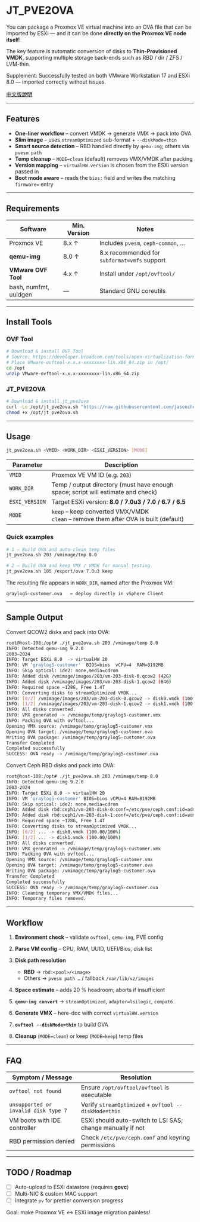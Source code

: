 # JT_PVE2OVA

You can package a Proxmox VE virtual machine into an OVA file that can be imported by ESXi — and it can be done **directly on the Proxmox VE node itself**!

The key feature is automatic conversion of disks to **Thin-Provisioned VMDK**, supporting multiple storage back-ends such as RBD / dir / ZFS / LVM-thin.

Supplement: Successfully tested on both VMware Workstation 17 and ESXi 8.0 — imported correctly without issues.

[中文版說明](https://github.com/jasoncheng7115/it-scripts/blob/master/jt_pve2ova/README_zh-TW.md)

---

## Features

- **One-liner workflow** – convert VMDK → generate VMX → pack into OVA  
- **Slim image** – uses `streamOptimized` sub-format + `--diskMode=thin`  
- **Smart source detection** – RBD handled directly by `qemu-img`; others via `pvesm path`  
- **Temp cleanup** – `MODE=clean` (default) removes VMX/VMDK after packing  
- **Version mapping** – `virtualHW.version` is chosen from the ESXi version passed in  
- **Boot mode aware** – reads the `bios:` field and writes the matching `firmware=` entry  

---

## Requirements

| Software               | Min. Version | Notes                                             |
|------------------------|--------------|---------------------------------------------------|
| Proxmox VE             | 8.x ↑        | Includes `pvesm`, `ceph-common`, …                |
| **qemu-img**           | 8.0 ↑        | 8.x recommended for `subformat=vmfs` support      |
| **VMware OVF Tool**    | 4.x ↑        | Install under `/opt/ovftool/`                     |
| bash, numfmt, uuidgen  | —            | Standard GNU coreutils                            |

---

## Install Tools

### OVF Tool

```bash
# Download & install OVF Tool
# Source: https://developer.broadcom.com/tools/open-virtualization-format-ovf-tool/latest
# Place VMware-ovftool-x.x.x-xxxxxxxx-lin.x86_64.zip in /opt/
cd /opt
unzip VMware-ovftool-x.x.x-xxxxxxxx-lin.x86_64.zip
````

### JT\_PVE2OVA

```bash
# Download & install jt_pve2ova
curl -Lo /opt/jt_pve2ova.sh "https://raw.githubusercontent.com/jasoncheng7115/it-scripts/refs/heads/master/jt_pve2ova/jt_pve2ova.sh"
chmod +x /opt/jt_pve2ova.sh
```

---

## Usage

```bash
jt_pve2ova.sh <VMID> <WORK_DIR> <ESXI_VERSION> [MODE]
```

| Parameter      | Description                                                                            |
| -------------- | -------------------------------------------------------------------------------------- |
| `VMID`         | Proxmox VE VM ID (e.g. `203`)                                                          |
| `WORK_DIR`     | Temp / output directory (must have enough space; script will estimate and check)       |
| `ESXI_VERSION` | Target ESXi version: **8.0 / 7.0u3 / 7.0 / 6.7 / 6.5**                                 |
| `MODE`         | `keep` – keep converted VMX/VMDK<br>`clean` – remove them after OVA is built (default) |

### Quick examples

```bash
# 1 – Build OVA and auto-clean temp files
jt_pve2ova.sh 203 /vmimage/tmp 8.0

# 2 – Build OVA and keep VMX / VMDK for manual testing
jt_pve2ova.sh 105 /export/ova 7.0u3 keep
```

The resulting file appears in `WORK_DIR`, named after the Proxmox VM:

```
graylog5-customer.ova   ← deploy directly in vSphere Client
```

---

## Sample Output

Convert QCOW2 disks and pack into OVA:

```bash
root@host-108:/opt# ./jt_pve2ova.sh 203 /vmimage/temp 8.0
INFO: Detected qemu-img 9.2.0
2003–2024
INFO: Target ESXi 8.0  -> virtualHW 20
INFO: VM 'graylog5-customer'  BIOS=bios  vCPU=4  RAM=8192MB
INFO: Skip optical: ide2: none,media=cdrom
INFO: Added disk /vmimage/images/203/vm-203-disk-0.qcow2 (42G)
INFO: Added disk /vmimage/images/203/vm-203-disk-1.qcow2 (64G)
INFO: Required space ~128G, Free 1.4T
INFO: Converting disks to streamOptimized VMDK...
INFO: [0/2] /vmimage/images/203/vm-203-disk-0.qcow2 -> disk0.vmdk (100.00/100%)
INFO: [1/2] /vmimage/images/203/vm-203-disk-1.qcow2 -> disk1.vmdk (100.00/100%)
INFO: All disks converted.
INFO: VMX generated -> /vmimage/temp/graylog5-customer.vmx
INFO: Packing OVA with ovftool...
Opening VMX source: /vmimage/temp/graylog5-customer.vmx
Opening OVA target: /vmimage/temp/graylog5-customer.ova
Writing OVA package: /vmimage/temp/graylog5-customer.ova
Transfer Completed
Completed successfully
SUCCESS: OVA ready -> /vmimage/temp/graylog5-customer.ova
```

Convert Ceph RBD disks and pack into OVA:

```bash
root@host-108:/opt# ./jt_pve2ova.sh 203 /vmimage/temp 8.0
INFO: Detected qemu-img 9.2.0
2003-2024
INFO: Target ESXi 8.0 -> virtualHW 20
INFO: VM 'graylog5-customer' BIOS=bios vCPU=4 RAM=8192MB
INFO: Skip optical: ide2: none,media=cdrom
INFO: Added disk rbd:ceph1/vm-203-disk-0:conf=/etc/pve/ceph.conf:id=admin:keyring=/etc/pve/priv/ceph/ceph1.keyring (42G)
INFO: Added disk rbd:ceph1/vm-203-disk-1:conf=/etc/pve/ceph.conf:id=admin:keyring=/etc/pve/priv/ceph/ceph1.keyring (64G)
INFO: Required space ~128G, Free 1.4T
INFO: Converting disks to streamOptimized VMDK...
INFO: [0/2] ... -> disk0.vmdk (100.00/100%)
INFO: [1/2] ... -> disk1.vmdk (100.00/100%)
INFO: All disks converted.
INFO: VMX generated -> /vmimage/temp/graylog5-customer.vmx
INFO: Packing OVA with ovftool...
Opening VMX source: /vmimage/temp/graylog5-customer.vmx
Opening OVA target: /vmimage/temp/graylog5-customer.ova
Writing OVA package: /vmimage/temp/graylog5-customer.ova
Transfer Completed
Completed successfully
SUCCESS: OVA ready -> /vmimage/temp/graylog5-customer.ova
INFO: Cleaning temporary VMX/VMDK files...
INFO: Temporary files removed.
```

---

## Workflow

1. **Environment check** – validate `ovftool`, `qemu-img`, PVE config
2. **Parse VM config** – CPU, RAM, UUID, UEFI/Bios, disk list
3. **Disk path resolution**

   * **RBD** → `rbd:<pool>/<image>`
   * Others → `pvesm path …` / fallback `/var/lib/vz/images`
4. **Space estimate** – adds 20 % headroom; aborts if insufficient
5. **`qemu-img convert`** → `streamOptimized`, `adapter=lsilogic`, `compat6`
6. **Generate VMX** – here-doc with correct `virtualHW.version`
7. **`ovftool --diskMode=thin`** to build OVA
8. **Cleanup** (`MODE=clean`) or keep (`MODE=keep`) temp files

---

## FAQ

| Symptom / Message                    | Resolution                                                 |
| ------------------------------------ | ---------------------------------------------------------- |
| `ovftool not found`                  | Ensure `/opt/ovftool/ovftool` is executable                |
| `unsupported or invalid disk type 7` | Verify `streamOptimized` + `ovftool --diskMode=thin`       |
| VM boots with IDE controller         | ESXi should auto-switch to LSI SAS; change manually if not |
| RBD permission denied                | Check `/etc/pve/ceph.conf` and keyring permissions         |

---

## TODO / Roadmap

* [ ] Auto-upload to ESXi datastore (requires **govc**)
* [ ] Multi-NIC & custom MAC support
* [ ] Integrate `pv` for prettier conversion progress

Goal: make Proxmox VE ↔ ESXi image migration painless! 


